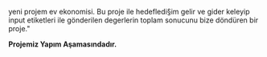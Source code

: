 yeni projem ev ekonomisi. Bu proje ile hedefledi§im gelir ve gider keleyip input etiketleri ile gönderilen degerlerin toplam sonucunu bize döndüren bir proje." 

**Projemiz Yapım Aşamasındadır.**


